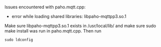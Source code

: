 Issues encountered with paho.mqtt.cpp:

-  error while loading shared libraries: libpaho-mqttpp3.so.1

Make sure libpaho-mqttpp3.so.1 exists in /usr/local/lib/ and make sure sudo make install was run in paho.mqtt.cpp. Then run
```
sudo ldconfig
```

